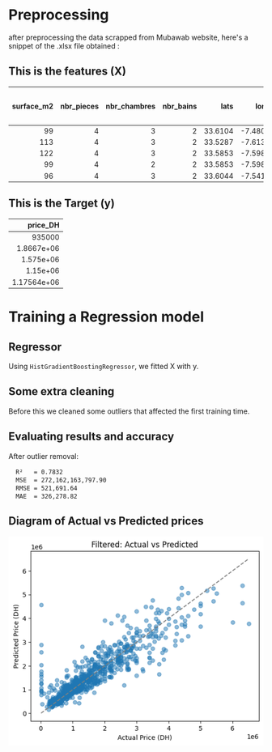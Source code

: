 # Preprocessing 
after preprocessing the data scrapped from Mubawab website, here's a snippet of the .xlsx file obtained : 

## This is the features (X)

|   surface_m2 |   nbr_pieces |   nbr_chambres |   nbr_bains |    lats |    longs |   etage_num | quartier_Ain Borja   | quartier_Ain Chock   | quartier_Ain Diab   | quartier_Ain Diab Extension   | quartier_Al Ahd Al Jadid   | quartier_Al Azhar   | quartier_Al Farah Dar Essalam   | quartier_Al Hadika   | quartier_Al Hassania   | quartier_Al Madina Aljadida   | quartier_Al Osra   | quartier_Al Qods   | quartier_Almaz   | quartier_Alsace Lorraine   | quartier_Anassi   | quartier_Ancienne Medina   | quartier_Anfa   | quartier_Anfa Supérieur   | quartier_Aïn Sebaâ   | quartier_Beausite   | quartier_Beauséjour   | quartier_Belvédère   | quartier_Benjdia   | quartier_Bernoussi   | quartier_Biranzarane   | quartier_Bouchentouf   | quartier_Bourgogne Est   | quartier_Bourgogne Ouest   | quartier_Bournazil   | quartier_Bouskoura Ville   | quartier_Burger   | quartier_CIL (Hay Salam)   | quartier_Californie   | quartier_Casablanca   | quartier_Casablanca Finance City   | quartier_Casablanca Marina   | quartier_Centre Ville   | quartier_Chaâbi   | quartier_City Dar Es Salaam   | quartier_Dar Bouazza   | quartier_Dar Lamane   | quartier_Dar Touzani   | quartier_Derb Abdellah   | quartier_Derb Al Youssofia   | quartier_Derb Carlotti   | quartier_Derb Chorfa   | quartier_Derb Ghalef   | quartier_Derb Khalid   | quartier_Derb Koréa   | quartier_Derb Lahjar   | quartier_Derb Loubila   | quartier_Derb Milan (Hay Omar Bnou Alkhattab)   | quartier_Derb Omar   | quartier_El Manar - El Hank   | quartier_El Mansouria   | quartier_Errahma   | quartier_Ferme Bretonne (Hay Arraha)   | quartier_Foncière   | quartier_Franceville   | quartier_Garage Allal   | quartier_Gauthier   | quartier_Golf de Benslimane   | quartier_Habbous   | quartier_Had Soualem   | quartier_Hay Adil   | quartier_Hay Al Amal   | quartier_Hay Al Fadl   | quartier_Hay Al Fath   | quartier_Hay Al Qods   | quartier_Hay Alamal   | quartier_Hay Albaraka   | quartier_Hay Alfalah   | quartier_Hay Alfarah   | quartier_Hay Alhoda   | quartier_Hay Almasjid   | quartier_Hay Almassira 2   | quartier_Hay Almassira 3   | quartier_Hay Annour   | quartier_Hay Antaria   | quartier_Hay Arrahma   | quartier_Hay Arsalan   | quartier_Hay Chifa   | quartier_Hay Chrifa   | quartier_Hay Haddaouia   | quartier_Hay Hakam   | quartier_Hay Hassani   | quartier_Hay Idrissia   | quartier_Hay Inara   | quartier_Hay Lmkansa   | quartier_Hay M'barka   | quartier_Hay Mohammadi   | quartier_Hay Moulay Abdellah   | quartier_Hay Moulay Rachid 1   | quartier_Hay Moulay Rachid 2   | quartier_Hay Moulay Rachid 3   | quartier_Hay Moulay Rachid 4   | quartier_Hay Palestine   | quartier_Hay Rajaa   | quartier_Hay Sadri   | quartier_Hay Salama   | quartier_Hay Smara   | quartier_Hay Tarik   | quartier_Hay Tasahol   | quartier_Hay Tissir   | quartier_Hay Zobir   | quartier_Hay salam   | quartier_Hermitage   | quartier_Ifriquia   | quartier_Itissal   | quartier_Jamila 2   | quartier_Jamila 3   | quartier_Jamila 5   | quartier_Jamila 6   | quartier_Jawadi   | quartier_La Floride   | quartier_La Gironde   | quartier_La Jonquiere   | quartier_La Vilette   | quartier_Lahraouiyine   | quartier_Laymoune   | quartier_Lekrimat   | quartier_Les Hôpitaux   | quartier_Les princesses   | quartier_Liberté   | quartier_Lissasfa   | quartier_Lusitania   | quartier_Mabroka   | quartier_Mandarona   | quartier_Mannesmann   | quartier_Maârif   | quartier_Maârif Extension   | quartier_Mers Sultan   | quartier_Michouar   | quartier_Moulay Youssef   | quartier_Médiouna   | quartier_Nassim 1   | quartier_Nassim 2   | quartier_Oasis   | quartier_Oasis sud   | quartier_Oulfa   | quartier_Palmier   | quartier_Plage Oued Cherrat   | quartier_Plateau   | quartier_Plateau (Al Batha)   | quartier_Polo   | quartier_Port   | quartier_Quartier Bachkou   | quartier_Quartier Cheminots   | quartier_Racine   | quartier_Racine Extension   | quartier_Riad El Ali   | quartier_Riviera   | quartier_Roches Noires   | quartier_Route de rabat   | quartier_Salmia 2   | quartier_Sidi Belyout   | quartier_Sidi El Khadir   | quartier_Sidi Hajjaj Oued Hassar   | quartier_Sidi Maarouf   | quartier_Sidi Maârouf   | quartier_Sidi Moumen   | quartier_Sidi Othmane   | quartier_Sidi Rahal   | quartier_Tacharouk (Hay Al Walaa)   | quartier_Tantonville   | quartier_Triangle d'Or   | quartier_Val Fleury   | quartier_Victoria   | quartier_Yasmina   | quartier_Zone Industrielle   | quartier_Zone Industrielle Moulay Rachid   | quartier_Zone Industrielle Oukacha   | etats_Bon état   | etats_Haut standing   | etats_Moyen standing   | etats_Nouveau   | etats_À rénover   |
|-------------:|-------------:|---------------:|------------:|--------:|---------:|------------:|:---------------------|:---------------------|:--------------------|:------------------------------|:---------------------------|:--------------------|:--------------------------------|:---------------------|:-----------------------|:------------------------------|:-------------------|:-------------------|:-----------------|:---------------------------|:------------------|:---------------------------|:----------------|:--------------------------|:---------------------|:--------------------|:----------------------|:---------------------|:-------------------|:---------------------|:-----------------------|:-----------------------|:-------------------------|:---------------------------|:---------------------|:---------------------------|:------------------|:---------------------------|:----------------------|:----------------------|:-----------------------------------|:-----------------------------|:------------------------|:------------------|:------------------------------|:-----------------------|:----------------------|:-----------------------|:-------------------------|:-----------------------------|:-------------------------|:-----------------------|:-----------------------|:-----------------------|:----------------------|:-----------------------|:------------------------|:------------------------------------------------|:---------------------|:------------------------------|:------------------------|:-------------------|:---------------------------------------|:--------------------|:-----------------------|:------------------------|:--------------------|:------------------------------|:-------------------|:-----------------------|:--------------------|:-----------------------|:-----------------------|:-----------------------|:-----------------------|:----------------------|:------------------------|:-----------------------|:-----------------------|:----------------------|:------------------------|:---------------------------|:---------------------------|:----------------------|:-----------------------|:-----------------------|:-----------------------|:---------------------|:----------------------|:-------------------------|:---------------------|:-----------------------|:------------------------|:---------------------|:-----------------------|:-----------------------|:-------------------------|:-------------------------------|:-------------------------------|:-------------------------------|:-------------------------------|:-------------------------------|:-------------------------|:---------------------|:---------------------|:----------------------|:---------------------|:---------------------|:-----------------------|:----------------------|:---------------------|:---------------------|:---------------------|:--------------------|:-------------------|:--------------------|:--------------------|:--------------------|:--------------------|:------------------|:----------------------|:----------------------|:------------------------|:----------------------|:------------------------|:--------------------|:--------------------|:------------------------|:--------------------------|:-------------------|:--------------------|:---------------------|:-------------------|:---------------------|:----------------------|:------------------|:----------------------------|:-----------------------|:--------------------|:--------------------------|:--------------------|:--------------------|:--------------------|:-----------------|:---------------------|:-----------------|:-------------------|:------------------------------|:-------------------|:------------------------------|:----------------|:----------------|:----------------------------|:------------------------------|:------------------|:----------------------------|:-----------------------|:-------------------|:-------------------------|:--------------------------|:--------------------|:------------------------|:--------------------------|:-----------------------------------|:------------------------|:------------------------|:-----------------------|:------------------------|:----------------------|:------------------------------------|:-----------------------|:-------------------------|:----------------------|:--------------------|:-------------------|:-----------------------------|:-------------------------------------------|:-------------------------------------|:-----------------|:----------------------|:-----------------------|:----------------|:------------------|
|           99 |            4 |              3 |           2 | 33.6104 | -7.48036 |           0 | False                | False                | False               | False                         | False                      | False               | False                           | False                | False                  | False                         | False              | False              | False            | False                      | False             | False                      | False           | False                     | False                | False               | False                 | False                | False              | True                 | False                  | False                  | False                    | False                      | False                | False                      | False             | False                      | False                 | False                 | False                              | False                        | False                   | False             | False                         | False                  | False                 | False                  | False                    | False                        | False                    | False                  | False                  | False                  | False                 | False                  | False                   | False                                           | False                | False                         | False                   | False              | False                                  | False               | False                  | False                   | False               | False                         | False              | False                  | False               | False                  | False                  | False                  | False                  | False                 | False                   | False                  | False                  | False                 | False                   | False                      | False                      | False                 | False                  | False                  | False                  | False                | False                 | False                    | False                | False                  | False                   | False                | False                  | False                  | False                    | False                          | False                          | False                          | False                          | False                          | False                    | False                | False                | False                 | False                | False                | False                  | False                 | False                | False                | False                | False               | False              | False               | False               | False               | False               | False             | False                 | False                 | False                   | False                 | False                   | False               | False               | False                   | False                     | False              | False               | False                | False              | False                | False                 | False             | False                       | False                  | False               | False                     | False               | False               | False               | False            | False                | False            | False              | False                         | False              | False                         | False           | False           | False                       | False                         | False             | False                       | False                  | False              | False                    | False                     | False               | False                   | False                     | False                              | False                   | False                   | False                  | False                   | False                 | False                               | False                  | False                    | False                 | False               | False              | False                        | False                                      | False                                | False            | False                 | False                  | True            | False             |
|          113 |            4 |              3 |           2 | 33.5287 | -7.61326 |           0 | False                | False                | False               | False                         | False                      | False               | False                           | False                | False                  | False                         | False              | False              | False            | False                      | False             | False                      | False           | False                     | False                | False               | False                 | False                | False              | False                | False                  | False                  | False                    | False                      | False                | False                      | False             | False                      | True                  | False                 | False                              | False                        | False                   | False             | False                         | False                  | False                 | False                  | False                    | False                        | False                    | False                  | False                  | False                  | False                 | False                  | False                   | False                                           | False                | False                         | False                   | False              | False                                  | False               | False                  | False                   | False               | False                         | False              | False                  | False               | False                  | False                  | False                  | False                  | False                 | False                   | False                  | False                  | False                 | False                   | False                      | False                      | False                 | False                  | False                  | False                  | False                | False                 | False                    | False                | False                  | False                   | False                | False                  | False                  | False                    | False                          | False                          | False                          | False                          | False                          | False                    | False                | False                | False                 | False                | False                | False                  | False                 | False                | False                | False                | False               | False              | False               | False               | False               | False               | False             | False                 | False                 | False                   | False                 | False                   | False               | False               | False                   | False                     | False              | False               | False                | False              | False                | False                 | False             | False                       | False                  | False               | False                     | False               | False               | False               | False            | False                | False            | False              | False                         | False              | False                         | False           | False           | False                       | False                         | False             | False                       | False                  | False              | False                    | False                     | False               | False                   | False                     | False                              | False                   | False                   | False                  | False                   | False                 | False                               | False                  | False                    | False                 | False               | False              | False                        | False                                      | False                                | False            | False                 | False                  | True            | False             |
|          122 |            4 |              3 |           2 | 33.5853 | -7.59893 |           2 | False                | False                | False               | False                         | False                      | False               | False                           | False                | False                  | False                         | False              | False              | False            | False                      | False             | False                      | False           | False                     | False                | False               | False                 | True                 | False              | False                | False                  | False                  | False                    | False                      | False                | False                      | False             | False                      | False                 | False                 | False                              | False                        | False                   | False             | False                         | False                  | False                 | False                  | False                    | False                        | False                    | False                  | False                  | False                  | False                 | False                  | False                   | False                                           | False                | False                         | False                   | False              | False                                  | False               | False                  | False                   | False               | False                         | False              | False                  | False               | False                  | False                  | False                  | False                  | False                 | False                   | False                  | False                  | False                 | False                   | False                      | False                      | False                 | False                  | False                  | False                  | False                | False                 | False                    | False                | False                  | False                   | False                | False                  | False                  | False                    | False                          | False                          | False                          | False                          | False                          | False                    | False                | False                | False                 | False                | False                | False                  | False                 | False                | False                | False                | False               | False              | False               | False               | False               | False               | False             | False                 | False                 | False                   | False                 | False                   | False               | False               | False                   | False                     | False              | False               | False                | False              | False                | False                 | False             | False                       | False                  | False               | False                     | False               | False               | False               | False            | False                | False            | False              | False                         | False              | False                         | False           | False           | False                       | False                         | False             | False                       | False                  | False              | False                    | False                     | False               | False                   | False                     | False                              | False                   | False                   | False                  | False                   | False                 | False                               | False                  | False                    | False                 | False               | False              | False                        | False                                      | False                                | False            | False                 | False                  | True            | False             |
|           99 |            4 |              2 |           2 | 33.5853 | -7.59893 |           5 | False                | False                | False               | False                         | False                      | False               | False                           | False                | False                  | False                         | False              | False              | False            | False                      | False             | False                      | False           | False                     | False                | False               | False                 | True                 | False              | False                | False                  | False                  | False                    | False                      | False                | False                      | False             | False                      | False                 | False                 | False                              | False                        | False                   | False             | False                         | False                  | False                 | False                  | False                    | False                        | False                    | False                  | False                  | False                  | False                 | False                  | False                   | False                                           | False                | False                         | False                   | False              | False                                  | False               | False                  | False                   | False               | False                         | False              | False                  | False               | False                  | False                  | False                  | False                  | False                 | False                   | False                  | False                  | False                 | False                   | False                      | False                      | False                 | False                  | False                  | False                  | False                | False                 | False                    | False                | False                  | False                   | False                | False                  | False                  | False                    | False                          | False                          | False                          | False                          | False                          | False                    | False                | False                | False                 | False                | False                | False                  | False                 | False                | False                | False                | False               | False              | False               | False               | False               | False               | False             | False                 | False                 | False                   | False                 | False                   | False               | False               | False                   | False                     | False              | False               | False                | False              | False                | False                 | False             | False                       | False                  | False               | False                     | False               | False               | False               | False            | False                | False            | False              | False                         | False              | False                         | False           | False           | False                       | False                         | False             | False                       | False                  | False              | False                    | False                     | False               | False                   | False                     | False                              | False                   | False                   | False                  | False                   | False                 | False                               | False                  | False                    | False                 | False               | False              | False                        | False                                      | False                                | False            | False                 | False                  | True            | False             |
|           96 |            4 |              3 |           2 | 33.6044 | -7.54197 |           0 | False                | False                | False               | False                         | False                      | False               | False                           | False                | False                  | False                         | False              | False              | False            | False                      | False             | False                      | False           | False                     | True                 | False               | False                 | False                | False              | False                | False                  | False                  | False                    | False                      | False                | False                      | False             | False                      | False                 | False                 | False                              | False                        | False                   | False             | False                         | False                  | False                 | False                  | False                    | False                        | False                    | False                  | False                  | False                  | False                 | False                  | False                   | False                                           | False                | False                         | False                   | False              | False                                  | False               | False                  | False                   | False               | False                         | False              | False                  | False               | False                  | False                  | False                  | False                  | False                 | False                   | False                  | False                  | False                 | False                   | False                      | False                      | False                 | False                  | False                  | False                  | False                | False                 | False                    | False                | False                  | False                   | False                | False                  | False                  | False                    | False                          | False                          | False                          | False                          | False                          | False                    | False                | False                | False                 | False                | False                | False                  | False                 | False                | False                | False                | False               | False              | False               | False               | False               | False               | False             | False                 | False                 | False                   | False                 | False                   | False               | False               | False                   | False                     | False              | False               | False                | False              | False                | False                 | False             | False                       | False                  | False               | False                     | False               | False               | False               | False            | False                | False            | False              | False                         | False              | False                         | False           | False           | False                       | False                         | False             | False                       | False                  | False              | False                    | False                     | False               | False                   | False                     | False                              | False                   | False                   | False                  | False                   | False                 | False                               | False                  | False                    | False                 | False               | False              | False                        | False                                      | False                                | False            | False                 | False                  | True            | False             |


## This is the Target (y)
|         price_DH |
|-----------------:|
| 935000           |
|      1.8667e+06  |
|      1.575e+06   |
|      1.15e+06    |
|      1.17564e+06 |


# Training a Regression model
## Regressor
Using `HistGradientBoostingRegressor`, we fitted X with y.
## Some extra cleaning
Before this we cleaned some outliers that affected the first training time.
## Evaluating results and accuracy
After outlier removal:
```
  R²   = 0.7832
  MSE  = 272,162,163,797.90
  RMSE = 521,691.64
  MAE  = 326,278.82
  ```
## Diagram of Actual vs Predicted prices
![Diagram of Actual vs Predicted prices](image.png)